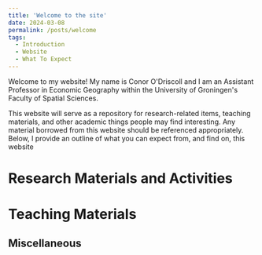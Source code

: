 ```yaml
---
title: 'Welcome to the site'
date: 2024-03-08
permalink: /posts/welcome
tags:
  - Introduction
  - Website
  - What To Expect
---
```


Welcome to my website! My name is Conor O'Driscoll and I am an Assistant Professor in Economic Geography within the University of Groningen's Faculty of Spatial Sciences.

This website will serve as a repository for research-related items, teaching materials, and other academic things people may find interesting. Any material borrowed from this website should be referenced appropriately. Below, I provide an outline of what you can expect from, and find on, this website

Research Materials and Activities
======

Teaching Materials
======

Miscellaneous
------
